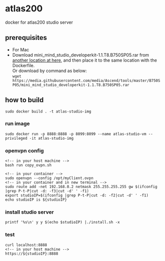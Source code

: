# atlas200
docker for atlas200 studio server
## prerequisites 
* For Mac
* Download mini_mind_studio_developerkit-1.1.T8.B750SP05.rar from [another location at here](https://github.com/Ascend/tools/blob/master/B750SP05/mini_mind_studio_developerkit-1.1.T8.B750SP05.rar
), and then place it to the same location with the Dockerfile.  
Or download by command as below:  
```wget https://media.githubusercontent.com/media/Ascend/tools/master/B750SP05/mini_mind_studio_developerkit-1.1.T8.B750SP05.rar```
## how to build 
```sudo docker build . -t atlas-studio-img```
### run image
```sudo docker run -p 8888:8888 -p 8099:8099 --name atlas-studio-vm --privileged -it atlas-studio-img```
### openvpn config
```
<!-- in your host machine -->
bash run copy_ovpn.sh
```
```
<!-- in your container -->
sudo openvpn --config /opt/myClient.ovpn
<!-- in your container and in new terminal -->
sudo route add -net 192.168.0.2 netmask 255.255.255.255 gw $(ifconfig |grep P-t-P|cut -d: -f3|cut -d' ' -f1)
export studioIP=$(ifconfig |grep P-t-P|cut -d: -f2|cut -d' ' -f1)
echo studioIP is ${studioIP}
```
### install studio server
```printf '%s\n' y y $(echo $studioIP) |./install.sh -x```
### test
```shell
curl localhost:8888
<!-- in your host machine -->
https://${studioIP}:8888
```

